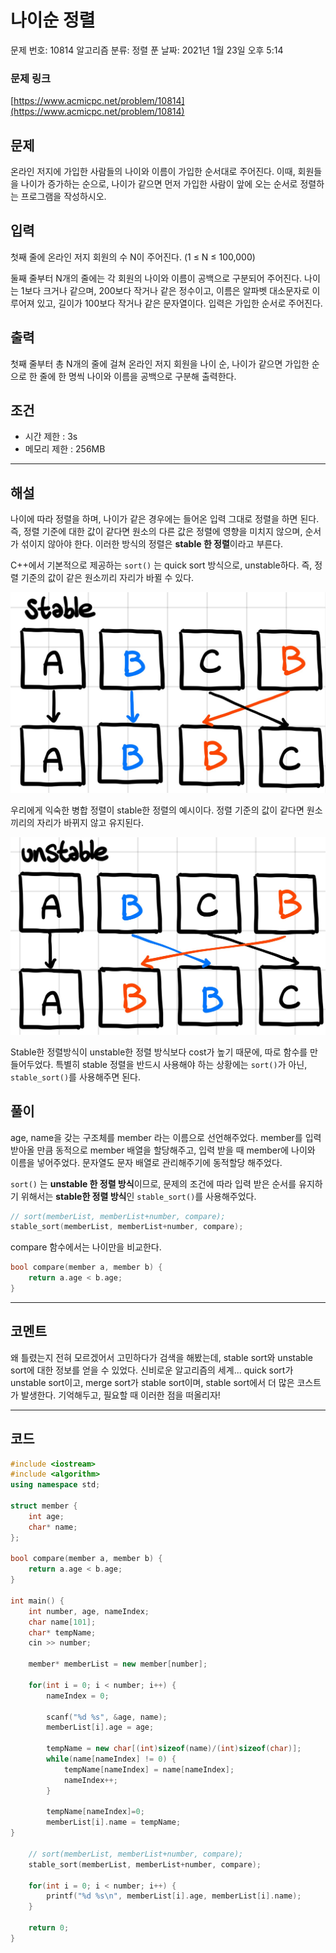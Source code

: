 # 나이순 정렬

문제 번호: 10814
알고리즘 분류: 정렬
푼 날짜: 2021년 1월 23일 오후 5:14

### 문제 링크

[https://www.acmicpc.net/problem/10814](https://www.acmicpc.net/problem/10814)

## 문제

온라인 저지에 가입한 사람들의 나이와 이름이 가입한 순서대로 주어진다. 이때, 회원들을 나이가 증가하는 순으로, 나이가 같으면 먼저 가입한 사람이 앞에 오는 순서로 정렬하는 프로그램을 작성하시오.

## 입력

첫째 줄에 온라인 저지 회원의 수 N이 주어진다. (1 ≤ N ≤ 100,000)

둘째 줄부터 N개의 줄에는 각 회원의 나이와 이름이 공백으로 구분되어 주어진다. 나이는 1보다 크거나 같으며, 200보다 작거나 같은 정수이고, 이름은 알파벳 대소문자로 이루어져 있고, 길이가 100보다 작거나 같은 문자열이다. 입력은 가입한 순서로 주어진다.

## 출력

첫째 줄부터 총 N개의 줄에 걸쳐 온라인 저지 회원을 나이 순, 나이가 같으면 가입한 순으로 한 줄에 한 명씩 나이와 이름을 공백으로 구분해 출력한다.

## 조건

- 시간 제한 : 3s
- 메모리 제한 : 256MB

---

## 해설

나이에 따라 정렬을 하며, 나이가 같은 경우에는 들어온 입력 그대로 정렬을 하면 된다. 즉, 정렬 기준에 대한 값이 같다면 원소의 다른 값은 정렬에 영향을 미치지 않으며, 순서가 섞이지 않아야 한다. 이러한 방식의 정렬은 **stable 한 정렬**이라고 부른다. 

C++에서 기본적으로 제공하는 `sort()` 는 quick sort 방식으로, unstable하다. 즉, 정렬 기준의 값이 같은 원소끼리 자리가 바뀔 수 있다. 

![stable](./stable.jpeg)

우리에게 익숙한 병합 정렬이 stable한 정렬의 예시이다. 정렬 기준의 값이 같다면 원소끼리의 자리가 바뀌지 않고 유지된다.

![unstable](./unstable.jpeg)

Stable한 정렬방식이 unstable한 정렬 방식보다 cost가 높기 때문에, 따로 함수를 만들어두었다. 특별히 stable 정렬을 반드시 사용해야 하는 상황에는 `sort()`가 아닌, `stable_sort()`를 사용해주면 된다. 

## 풀이

age, name을 갖는 구조체를 member 라는 이름으로 선언해주었다. member를 입력받아올 만큼 동적으로 member 배열을 할당해주고, 입력 받을 때 member에 나이와 이름을 넣어주었다. 문자열도 문자 배열로 관리해주기에 동적할당 해주었다. 

`sort()` 는 **unstable 한 정렬 방식**이므로, 문제의 조건에 따라 입력 받은 순서를 유지하기 위해서는 **stable한 정렬 방식**인 `stable_sort()`를 사용해주었다. 

```cpp
// sort(memberList, memberList+number, compare);
stable_sort(memberList, memberList+number, compare);
```

compare 함수에서는 나이만을 비교한다.

```cpp
bool compare(member a, member b) {
    return a.age < b.age;
}
```

---

## 코멘트

왜 틀렸는지 전혀 모르겠어서 고민하다가 검색을 해봤는데, stable sort와 unstable sort에 대한 정보를 얻을 수 있었다. 신비로운 알고리즘의 세계... quick sort가 unstable sort이고, merge sort가 stable sort이며, stable sort에서 더 많은 코스트가 발생한다. 기억해두고, 필요할 때 이러한 점을 떠올리자!

---

## 코드

```cpp
#include <iostream>
#include <algorithm>
using namespace std;

struct member {
    int age;
    char* name;
};

bool compare(member a, member b) {
    return a.age < b.age;
}

int main() {
    int number, age, nameIndex;
    char name[101];
    char* tempName;
    cin >> number;
    
    member* memberList = new member[number];
    
    for(int i = 0; i < number; i++) {
        nameIndex = 0;
        
        scanf("%d %s", &age, name);
        memberList[i].age = age;
        
        tempName = new char[(int)sizeof(name)/(int)sizeof(char)];
        while(name[nameIndex] != 0) {
            tempName[nameIndex] = name[nameIndex];
            nameIndex++;
        }
        
        tempName[nameIndex]=0;
        memberList[i].name = tempName;
}
    
    // sort(memberList, memberList+number, compare);
    stable_sort(memberList, memberList+number, compare);
    
    for(int i = 0; i < number; i++) {
        printf("%d %s\n", memberList[i].age, memberList[i].name);
    }
    
    return 0;
}
```